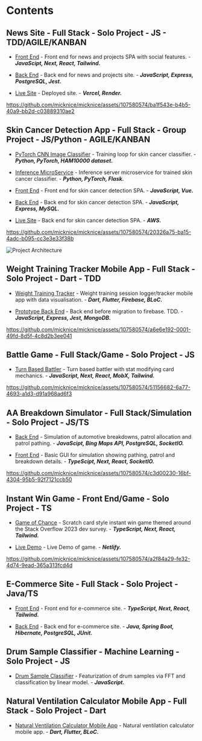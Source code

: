 # Contents


## News Site - Full Stack - Solo Project - JS - TDD/AGILE/KANBAN

- [Front End](https://github.com/micknice/the-tardigrade) - Front end for news and projects SPA with social features. - ___JavaScipt, Next, React, Tailwind.___
  
- [Back End](https://github.com/micknice/nc-news-back-end)  - Back end for news and projects site. - ___JavaScript, Express, PostgreSQL, Jest.___
  
- [Live Site](https://github.com/micknice/nc-news-back-end) - Deployed site. - ___Vercel, Render.___

https://github.com/micknice/micknice/assets/107580574/ba1f543e-b4b5-40a9-bb2d-c03889310ae2

## Skin Cancer Detection App - Full Stack - Group Project - JS/Python - AGILE/KANBAN

- [PyTorch CNN Image Classifier](#pytorch-cnn-image-classifier) - Training loop for skin cancer classifier. - ___Python, PyTorch, HAM10000 dataset.___

- [Inference MicroService](https://github.com/micknice/skin-classification-server) - Inference server microservice for trained skin cancer classifier. - ___Python, PyTorch, Flask.___
  
- [Front End](https://github.com/micknice/skin-scan-v2) - Front end for skin cancer detection SPA. - ___JavaScript, Vue.___
  
- [Back End](https://github.com/micknice/project-backend-v2) - Back end for skin cancer detection SPA. - ___JavaScript, Express, MySQL.___
  
- [Live Site](https://main.d2lr9qljwqxiia.amplifyapp.com/) - Back end for skin cancer detection SPA. - ___AWS.___

https://github.com/micknice/micknice/assets/107580574/20326a75-ba15-4adc-b095-cc3e3e33f38b

![Project Architecture](https://github.com/micknice/micknice/assets/107580574/f7f2a2bb-e03b-4bc7-8801-16df4153f840)

## Weight Training Tracker Mobile App - Full Stack - Solo Project - Dart - TDD

- [Weight Training Tracker](https://github.com/micknice/any_percent_flutter_app) - Weight training session logger/tracker mobile app with data visualisation. - ___Dart, Flutter, Firebase, BLoC.___
  
- [Prototype Back End](https://github.com/micknice/any_percent_backend) - Back end before migration to firebase. TDD. - ___JavaScript, Express, Jest, MongoDB.___

https://github.com/micknice/micknice/assets/107580574/a6e6e192-0001-49fd-8d5f-4c8d2b3ee041

## Battle Game - Full Stack/Game - Solo Project - JS

- [Turn Based Battler](https://github.com/micknice/memeosphere) - Turn based battler with stat modifying card mechanics. - ___JavaScript, Next, React, MobX, Tailwind.___

https://github.com/micknice/micknice/assets/107580574/51156682-6a77-4693-a1d3-d91a968ad6f3

## AA Breakdown Simulator - Full Stack/Simulation - Solo Project - JS/TS
  
- [Back End](https://github.com/micknice/AA_breakdown_simulator) - Simulation of automotive breakdowns, patrol allocation and patrol pathing. - ___JavaScipt, Bing Maps API, PostgreSQL, SocketIO.___
  
- [Front End](https://github.com/micknice/AA_breakdown_simulator) - Basic GUI for simulation showing pathing, patrol and breakdown details. - ___TypeScipt, Next, React, SocketIO.___

https://github.com/micknice/micknice/assets/107580574/c3d00230-16bf-4304-95b5-92f7121ccb50

## Instant Win Game - Front End/Game - Solo Project - TS
  
- [Game of Chance](https://github.com/micknice/scratch-overflow) - Scratch card style instant win game themed around the Stack Overflow 2023 dev survey. - ___TypeScript, Next, React, Tailwind.___
 
- [Live Demo](https://singular-manatee-cfe23a.netlify.app/) - Live Demo of game. - ___Netlify.___

https://github.com/micknice/micknice/assets/107580574/a2f84a29-fe32-4d74-9ead-365a313fcd4d

## E-Commerce Site - Full Stack - Solo Project - Java/TS

- [Front End](https://github.com/micknice/e-commerce-fe) - Front end for e-commerce site. - ___TypeScript, Next, React, Tailwind.___

- [Back End](https://github.com/micknice/e-commerce-be) - Back end for e-commerce site. - ___Java, Spring Boot, Hibernate, PostgreSQL, JUnit.___

## Drum Sample Classifier - Machine Learning - Solo Project - JS 

- [Drum Sample Classifier](https://github.com/micknice/drum-sample-classifier) - Featurization of drum samples via FFT and classification by linear model. - ___JavaScript.___



## Natural Ventilation Calculator Mobile App - Full Stack - Solo Project - Dart
  
- [Natural Ventilation Calculator Mobile App](https://github.com/micknice/natural-ventilation-calculator-app) - Natural ventilation calculator mobile app.  - ___Dart, Flutter, BLoC.___









  
  


  


















